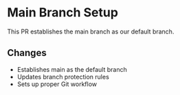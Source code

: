 # Main Branch Setup
This PR establishes the main branch as our default branch.
## Changes
- Establishes main as the default branch
- Updates branch protection rules
- Sets up proper Git workflow
